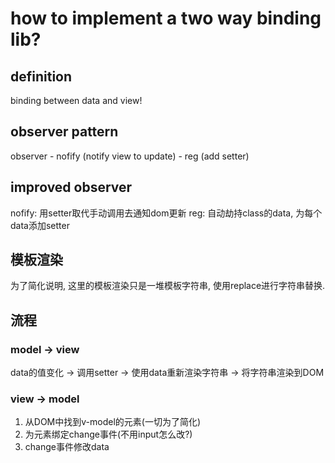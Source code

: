 how to implement a two way binding lib?
====


definition
----
binding between data and view!

observer pattern
---

observer
    - nofify (notify view to update)
    - reg (add setter)


improved observer
----

nofify: 用setter取代手动调用去通知dom更新
reg: 自动劫持class的data, 为每个data添加setter


模板渲染
---

为了简化说明, 这里的模板渲染只是一堆模板字符串, 使用replace进行字符串替换.

流程
---

### model -> view
data的值变化 -> 调用setter -> 使用data重新渲染字符串 -> 将字符串渲染到DOM

### view -> model
1. 从DOM中找到v-model的元素(一切为了简化)
2. 为元素绑定change事件(不用input怎么改?)
3. change事件修改data